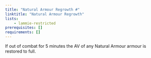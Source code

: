 ```yaml
---
title: "Natural Armour Regrowth #"
linktitle: "Natural Armour Regrowth"
lists:
    - lammie-restricted
prerequisites: []
requirements: []
---
```

If out of combat for 5 minutes the AV of any Natural Armour armour is restored to full.